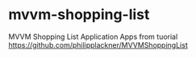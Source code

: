 # mvvm-shopping-list
MVVM Shopping List Application
Apps from tuorial https://github.com/philipplackner/MVVMShoppingList

